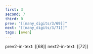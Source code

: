 ```yaml
---
first: 3
second: 7
third: 0
prev: "[[many_digits/3/69]]"
next: "[[many_digits/3/71]]"
tags: [even]
---
```

prev2-in-text: [[68]]
next2-in-text: [[72]]
